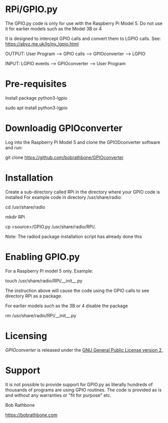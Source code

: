 RPi/GPIO.py
===========
The GPIO.py code is only for use with the Raspberry Pi Model 5.
Do not use it for earlier models such as the Model 3B or 4

It is designed to intercept GPIO calls and convert them to LGPIO calls.
See: https://abyz.me.uk/lg/py_lgpio.html

OUTPUT: User Program --> GPIO calls --> GPIOconverter --> LGPIO

INPUT: LGPIO events --> GPIOconverter --> User Program

Pre-requisites
=============
Install package python3-lgpio

sudo apt install python3-lgpio

Downloadig GPIOconverter
========================
Log into the Raspberry Pi Model 5 and clone the GPIODconverter software and run:

git clone https://github.com/bobrathbone/GPIOconverter

Installation
============
Create a sub-directory called RPi in the directory where your GPIO code is installed
For example code in directory /usr/share/radio:

cd /usr/share/radio

mkdir RPi

cp \<source\>/GPIO.py /usr/share/radio/RPi/.

Note: The radiod package installation script has already done this

Enabling GPIO.py
================
For a Raspberry Pi model 5 only. Example:

touch /usr/share/radio/RPi/\_\_init\_\_.py

The instruction above will cause the code using the GPIO calls to see directory RPi as a package.

For earlier models such as the 3B or 4 disable the package

rm /usr/share/radio/RPi/\_\_init\_\_.py

Licensing
=========

*GPIOconverter* is released under the
[GNU General Public License version 2](https://www.gnu.org/licenses/gpl-2.0.txt),

Support
=======
It is not possible to provide support for GPIO.py as literally hundreds of thousands of programs
are using GPIO routines. The code is provided as is and without any warranties or "fit for purpose" etc.

Bob Rathbone

https://bobrathbone.com
